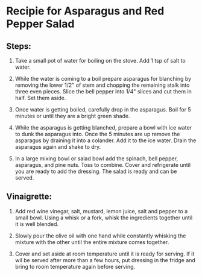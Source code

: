 # Recipie for Asparagus and Red Pepper Salad
 ## Steps:

1. Take a small pot of water for boiling on the stove. Add 1 tsp of salt to water. 

2. While the water is coming to a boil prepare asparagus for blanching by removing the lower 1/2" of stem and chopping the remaining stalk into three even pieces. Slice the bell pepper into 1/4" slices and cut them in half. Set them aside.

3. Once water is getting boiled, carefully drop in the asparagus. Boil for 5 minutes or until they are a bright green shade.

4. While the asparagus is getting blanched, prepare a bowl with ice water to dunk the asparagus into. Once the 5 minutes are up remove the asparagus by draining it into a colander. Add it to the ice water. Drain the asparagus again and shake to dry.

5. In a large mixing bowl or salad bowl add the spinach, bell pepper, asparagus, and pine nuts. Toss to combine. Cover and refrigerate until you are ready to add the dressing. The salad is ready and can be served.

## Vinaigrette:
1. Add red wine vinegar, salt, mustard, lemon juice, salt and pepper to a small bowl. Using a whisk or a fork, whisk the ingredients together until it is well blended.

2. Slowly pour the olive oil with one hand while constantly whisking the mixture with the other until the entire mixture comes together.

3. Cover and set aside at room temperature until it is ready for serving. If it wil be served after more than a few hours, put dressing in the fridge and bring to room temperature again before serving.